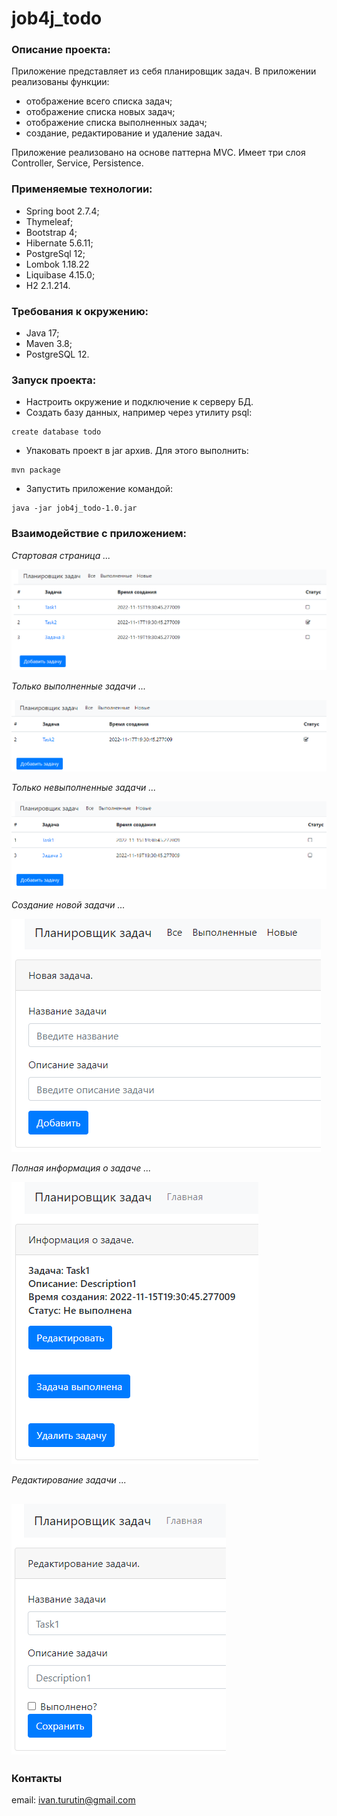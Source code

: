 # job4j_todo
### Описание проекта:
Приложение представляет из себя планировщик задач. 
В приложении реализованы функции:
- отображение всего списка задач;
- отображение списка новых задач;
- отображение списка выполненных задач;
- создание, редактирование и удаление задач.

Приложение реализовано на основе паттерна MVC. Имеет три слоя Controller, Service, Persistence.

### Применяемые технологии: 
- Spring boot 2.7.4;
- Thymeleaf;
- Bootstrap 4;
- Hibernate 5.6.11;
- PostgreSql 12;
- Lombok 1.18.22
- Liquibase 4.15.0;
- H2 2.1.214.

### Требования к окружению: 
- Java 17;
- Maven 3.8;
- PostgreSQL 12.

### Запуск проекта:
- Настроить окружение и подключение к серверу БД.
- Создать базу данных, например через утилиту psql:
``` 
create database todo
``` 
- Упаковать проект в jar архив. Для этого выполнить:
``` 
mvn package
```
- Запустить приложение командой:
```
java -jar job4j_todo-1.0.jar
```

### Взаимодействие с приложением:
*Стартовая страница ...*

![выбор задачи](img/index01.PNG)

*Только выполненные задачи ...*

![выбор задачи](img/index02.PNG)

*Только невыполненные задачи ...*

![выбор задачи](img/index03.PNG)

*Создание новой задачи ...*

![выбор задачи](img/new.PNG)

*Полная информация о задаче ...*

![выбор задачи](img/fullTask.PNG)

*Редактирование задачи ...*

![выбор задачи](img/update.PNG)
---

### Контакты
email: [ivan.turutin@gmail.com](mailto:ivan.turutin@gmail.com)